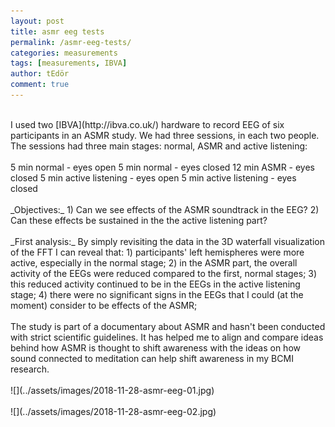```yaml
---
layout: post
title: asmr eeg tests
permalink: /asmr-eeg-tests/
categories: measurements
tags: [measurements, IBVA]
author: tEdör
comment: true
---
```

<br>
I used two [IBVA](http://ibva.co.uk/) hardware to record EEG of six participants in an ASMR study. We had three sessions, in each two people. The sessions had three main stages: normal, ASMR and active listening:
<br><br>
5 min normal - eyes open   
5 min normal - eyes closed   
12 min ASMR - eyes closed   
5 min active listening - eyes open   
5 min active listening - eyes closed   
<br><br>
_Objectives:_  
1) Can we see effects of the ASMR soundtrack in the EEG?   
2) Can these effects be sustained in the the active listening part?
<br><br>
_First analysis:_   
By simply revisiting the data in the 3D waterfall visualization of the FFT I can reveal that:   
1) participants' left hemispheres were more active, especially in the normal stage;   
2) in the ASMR part, the overall activity of the EEGs were reduced compared to the first, normal stages;   
3) this reduced activity continued to be in the EEGs in the active listening stage;   
4) there were no significant signs in the EEGs that I could (at the moment) consider to be effects of the ASMR;
<br>
<br>
The study is part of a documentary about ASMR and hasn't been conducted with strict scientific guidelines. It has helped me to align and compare ideas behind how ASMR is thought to shift awareness with the ideas on how sound connected to meditation can help shift awareness in my BCMI research.
<br><br>
![](../assets/images/2018-11-28-asmr-eeg-01.jpg)
<br>
<br>
![](../assets/images/2018-11-28-asmr-eeg-02.jpg)
